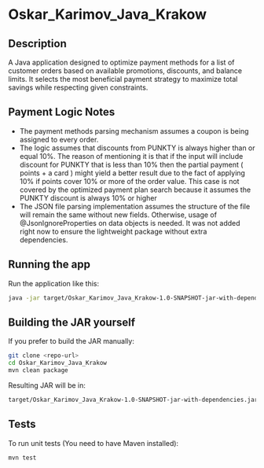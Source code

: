 # Oskar_Karimov_Java_Krakow

## Description
A Java application designed to optimize payment methods for a list of customer orders based on available promotions, discounts, and balance limits. It selects the most beneficial payment strategy to maximize total savings while respecting given constraints.

## Payment Logic Notes
- The payment methods parsing mechanism assumes a coupon is being assigned to every order.
- The logic assumes that discounts from PUNKTY is always higher than or equal 10%. The reason of mentioning it is that if the input will include discount for PUNKTY that is less than 10% then the partial payment ( points + a card ) might yield a better result due to the fact of applying 10% if points cover 10% or more of the order value. This case is not covered by the optimized payment plan search because it assumes the PUNKTY discount is always 10% or higher
- The JSON file parsing implementation assumes the structure of the file will remain the same without new fields. Otherwise, usage of @JsonIgnoreProperties on data objects is needed. It was not added right now to ensure the lightweight package without extra dependencies.

## Running the app

Run the application like this:

```bash
java -jar target/Oskar_Karimov_Java_Krakow-1.0-SNAPSHOT-jar-with-dependencies.jar orders.json paymentmethods.json
```

## Building the JAR yourself

If you prefer to build the JAR manually:
```bash
git clone <repo-url>
cd Oskar_Karimov_Java_Krakow
mvn clean package
```
Resulting JAR will be in:

```bash
target/Oskar_Karimov_Java_Krakow-1.0-SNAPSHOT-jar-with-dependencies.jar
```

## Tests

To run unit tests (You need to have Maven installed):
```bash
mvn test
```

